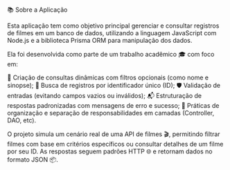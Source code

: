 📚 Sobre a Aplicação

Esta aplicação tem como objetivo principal gerenciar e consultar registros de filmes em um banco de dados, utilizando a linguagem JavaScript com Node.js e a biblioteca Prisma ORM para manipulação dos dados.

Ela foi desenvolvida como parte de um trabalho acadêmico 🎓 com foco em:

🎯 Criação de consultas dinâmicas com filtros opcionais (como nome e sinopse); 🔎 Busca de registros por identificador único (ID); 🛡️ Validação de entradas (evitando campos vazios ou inválidos); 📬 Estruturação de respostas padronizadas com mensagens de erro e sucesso; 📁 Práticas de organização e separação de responsabilidades em camadas (Controller, DAO, etc).

O projeto simula um cenário real de uma API de filmes 🎬, permitindo filtrar filmes com base em critérios específicos ou consultar detalhes de um filme por seu ID. As respostas seguem padrões HTTP 🌐 e retornam dados no formato JSON 📦.